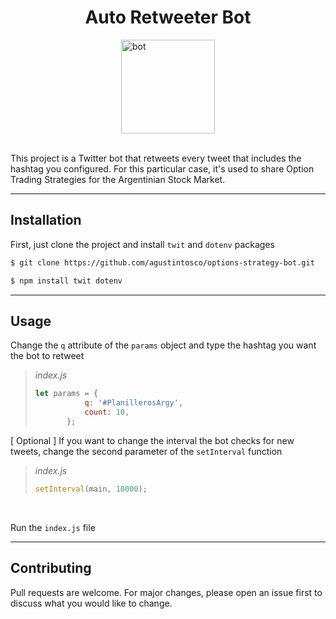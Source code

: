 <h1 style="width: 100%; display: flex; justify-content: center"> Auto Retweeter Bot </h1>

<div style="width: 100%; display: flex; justify-content: center; margin-right: 10px;">
<img src="https://pbs.twimg.com/profile_images/1456911900273430528/63p-qXSe_400x400.jpg" alt="bot" width="150" height="150"/>
</div>

<br/>

This project is a Twitter bot that retweets every tweet that includes the hashtag you configured. For this particular case, it's used to share Option Trading Strategies for the Argentinian Stock Market.

___

## Installation

First, just clone the project and install `twit` and `dotenv` packages

```bash
$ git clone https://github.com/agustintosco/options-strategy-bot.git
```

```bash
$ npm install twit dotenv
```

______________

## Usage

Change the `q` attribute of the `params` object and type the hashtag you want the bot to retweet

>
> *index.js*
>
>```javascript
>let params = {
>            q: '#PlanillerosArgy',
>            count: 10,
>        };
>```
>

[ Optional ] 
If you want to change the interval the bot checks for new tweets, change the second parameter of the `setInterval` function

>
> *index.js*
>
>```javascript
>setInterval(main, 10000);
>```
>

<br/>

Run the `index.js` file

___

## Contributing
Pull requests are welcome. For major changes, please open an issue first to discuss what you would like to change.